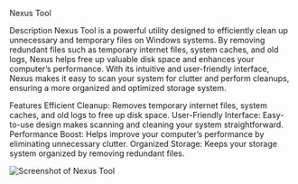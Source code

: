 Nexus Tool

Description
Nexus Tool is a powerful utility designed to efficiently clean up unnecessary and temporary files on Windows systems. By removing redundant files such as temporary internet files, system caches, and old logs, Nexus helps free up valuable disk space and enhances your computer’s performance. With its intuitive and user-friendly interface, Nexus makes it easy to scan your system for clutter and perform cleanups, ensuring a more organized and optimized storage system.

Features
Efficient Cleanup:
Removes temporary internet files, system caches, and old logs to free up disk space.
User-Friendly Interface:
Easy-to-use design makes scanning and cleaning your system straightforward.
Performance Boost:
Helps improve your computer’s performance by eliminating unnecessary clutter.
Organized Storage:
Keeps your storage system organized by removing redundant files.

![Screenshot of Nexus Tool](images/Screenshot-2024-08-01-143702.png)

